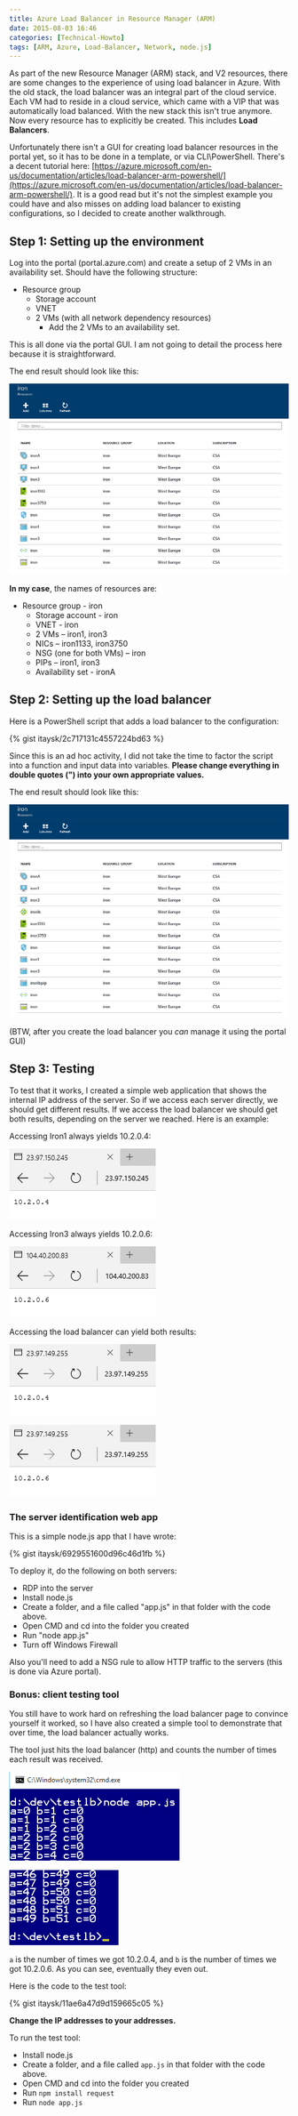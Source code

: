 ```yaml
---
title: Azure Load Balancer in Resource Manager (ARM)
date: 2015-08-03 16:46
categories: [Technical-Howto]
tags: [ARM, Azure, Load-Balancer, Network, node.js]
---
```


As part of the new Resource Manager (ARM) stack, and V2 resources, there are some changes to the experience of using load balancer in Azure. With the old stack, the load balancer was an integral part of the cloud service. Each VM had to reside in a cloud service, which came with a VIP that was automatically load balanced. With the new stack this isn't true anymore. Now every resource has to explicitly be created. This includes **Load Balancers**.

Unfortunately there isn't a GUI for creating load balancer resources in the portal yet, so it has to be done in a template, or via CLI\PowerShell. There's a decent tutorial here:
[https://azure.microsoft.com/en-us/documentation/articles/load-balancer-arm-powershell/](https://azure.microsoft.com/en-us/documentation/articles/load-balancer-arm-powershell/).
It is a good read but it's not the simplest example you could have and also misses on adding load balancer to existing configurations, so I decided to create another walkthrough.

## Step 1: Setting up the environment

Log into the portal (portal.azure.com) and create a setup of 2 VMs in an availability set. Should have the following structure:

- Resource group
  - Storage account
  - VNET
  - 2 VMs (with all network dependency resources)
    - Add the 2 VMs to an availability set.

This is all done via the portal GUI. I am not going to detail the process here because it is straightforward.

The end result should look like this:

![resource group before](/images/2015-08-03-azure-load-balancer-in-resource-manager-arm_1.png)

**In my case**, the names of resources are:

- Resource group - iron
  - Storage account - iron
  - VNET - iron
  - 2 VMs – iron1, iron3
  - NICs – iron1133, iron3750
  - NSG (one for both VMs) – iron
  - PIPs – iron1, iron3
  - Availability set - ironA

## Step 2: Setting up the load balancer
Here is a PowerShell script that adds a load balancer to the configuration:

{% gist itaysk/2c717131c4557224bd63 %}

Since this is an ad hoc activity, I did not take the time to factor the script into a function and input data into variables. **Please change everything in double quotes (") into your own appropriate values.**

The end result should look like this:

![resource group after](/images/2015-08-03-azure-load-balancer-in-resource-manager-arm_2.png)

(BTW, after you create the load balancer you *can* manage it using the portal GUI)

## Step 3: Testing
To test that it works, I created a simple web application that shows the internal IP address of the server. So if we access each server directly, we should get different results. If we access the load balancer we should get both results, depending on the server we reached. Here is an example:

Accessing Iron1 always yields 10.2.0.4:

![accessing Iron1](/images/2015-08-03-azure-load-balancer-in-resource-manager-arm_3.png)

Accessing Iron3 always yields 10.2.0.6:

![accessing Iron3](/images/2015-08-03-azure-load-balancer-in-resource-manager-arm_4.png)

Accessing the load balancer can yield both results:

![accessing lb 1st try](/images/2015-08-03-azure-load-balancer-in-resource-manager-arm_5.png)

![accessing lb 2nd try](/images/2015-08-03-azure-load-balancer-in-resource-manager-arm_6.png)

### The server identification web app
This is a simple node.js app that I have wrote:

{% gist itaysk/6929551600d96c46d1fb %}

To deploy it, do the following on both servers:
- RDP into the server
- Install node.js
- Create a folder, and a file called "app.js" in that folder with the code above.
- Open CMD and cd into the folder you created
- Run "node app.js"
- Turn off Windows Firewall

Also you'll need to add a NSG rule to allow HTTP traffic to the servers (this is done via Azure portal).

### Bonus: client testing tool
You still have to work hard on refreshing the load balancer page to convince yourself it worked, so I have also created a simple tool to demonstrate that over time, the load balancer actually works.

The tool just hits the load balancer (http) and counts the number of times each result was received.

![test1](/images/2015-08-03-azure-load-balancer-in-resource-manager-arm_7.png)

![test2](/images/2015-08-03-azure-load-balancer-in-resource-manager-arm_8.png)

`a` is the number of times we got 10.2.0.4, and `b` is the number of times we got 10.2.0.6. As you can see, eventually they even out.

Here is the code to the test tool:

{% gist itaysk/11ae6a47d9d159665c05 %}

**Change the IP addresses to your addresses.**

To run the test tool:
- Install node.js
- Create a folder, and a file called `app.js` in that folder with the code above.
- Open CMD and cd into the folder you created
- Run `npm install request`
- Run `node app.js`